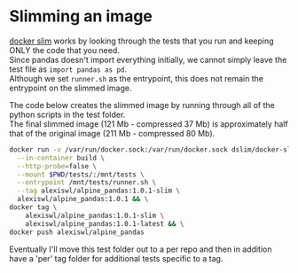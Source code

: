 # Slimming an image

[docker slim](https://github.com/docker-slim/docker-slim) works by looking through the tests that you run and keeping ONLY the code that you need.  
Since pandas doesn't import everything initially, we cannot simply leave the test file as `import pandas as pd`.  
Although we set `runner.sh` as the entrypoint, this does not remain the entrypoint on the slimmed image.

The code below creates the slimmed image by running through all of the python scripts in the test folder.  
The final slimmed image (121 Mb - compressed 37 Mb) is approximately half that of the original image (211 Mb - compressed 80 Mb).

```bash
docker run -v /var/run/docker.sock:/var/run/docker.sock dslim/docker-slim \
  --in-container build \
  --http-probe=false \
  --mount $PWD/tests/:/mnt/tests \
  --entrypoint /mnt/tests/runner.sh \
  --tag alexiswl/alpine_pandas:1.0.1-slim \
  alexiswl/alpine_pandas:1.0.1 && \
docker tag \
    alexiswl/alpine_pandas:1.0.1-slim \
    alexiswl/alpine_pandas:1.0.1-latest && \
docker push alexiswl/alpine_pandas
```

Eventually I'll move this test folder out to a per repo and then in addition have a 'per' tag folder for additional tests specific to a tag.
